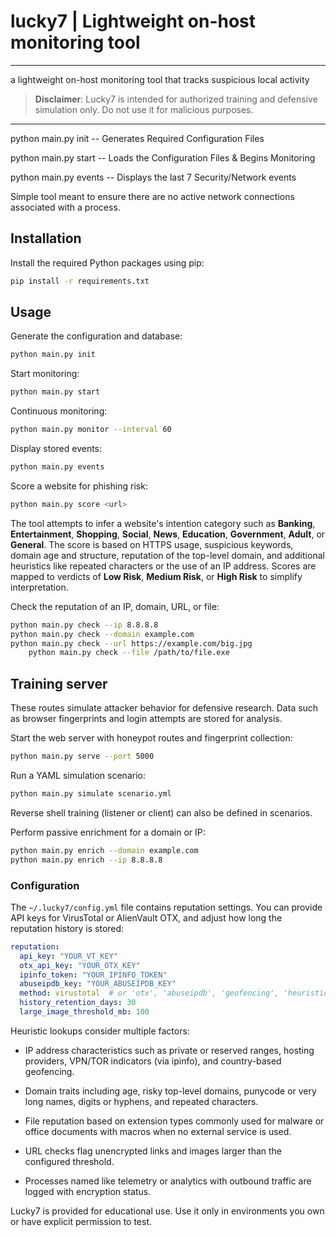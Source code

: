 # lucky7 | Lightweight on-host monitoring tool
---------
a lightweight on-host monitoring tool that tracks suspicious local activity

> **Disclaimer**: Lucky7 is intended for authorized training and defensive simulation only. Do not use it for malicious purposes.
__________________________________________________________________________
python main.py init -- Generates Required Configuration Files

python main.py start -- Loads the Configuration Files & Begins Monitoring

python main.py events -- Displays the last 7 Security/Network events

Simple tool meant to ensure there are no active network connections associated with a process.

## Installation

Install the required Python packages using pip:

```bash
pip install -r requirements.txt
```

## Usage

Generate the configuration and database:

```bash
python main.py init
```

Start monitoring:

```bash
python main.py start
```

Continuous monitoring:

```bash
python main.py monitor --interval 60
```

Display stored events:

```bash
python main.py events
```

Score a website for phishing risk:

```bash
python main.py score <url>
```

The tool attempts to infer a website's intention category such as **Banking**,
**Entertainment**, **Shopping**, **Social**, **News**, **Education**, **Government**, **Adult**, or **General**. The score
is based on HTTPS usage, suspicious keywords, domain age and structure, reputation of the top-level domain, and additional heuristics like repeated characters or the use of an IP address.
Scores are mapped to verdicts of **Low Risk**, **Medium Risk**, or **High Risk** to simplify interpretation.

Check the reputation of an IP, domain, URL, or file:

```bash
python main.py check --ip 8.8.8.8
python main.py check --domain example.com
python main.py check --url https://example.com/big.jpg
    python main.py check --file /path/to/file.exe
```

## Training server

These routes simulate attacker behavior for defensive research. Data such as browser fingerprints and login attempts are stored for analysis.

Start the web server with honeypot routes and fingerprint collection:

```bash
python main.py serve --port 5000
```

Run a YAML simulation scenario:

```bash
python main.py simulate scenario.yml
```

Reverse shell training (listener or client) can also be defined in scenarios.

Perform passive enrichment for a domain or IP:

```bash
python main.py enrich --domain example.com
python main.py enrich --ip 8.8.8.8
```

### Configuration

The `~/.lucky7/config.yml` file contains reputation settings. You can provide
API keys for VirusTotal or AlienVault OTX, and adjust how long the reputation history
is stored:

```yaml
reputation:
  api_key: "YOUR_VT_KEY"
  otx_api_key: "YOUR_OTX_KEY"
  ipinfo_token: "YOUR_IPINFO_TOKEN"
  abuseipdb_key: "YOUR_ABUSEIPDB_KEY"
  method: virustotal  # or 'otx', 'abuseipdb', 'geofencing', 'heuristic'
  history_retention_days: 30
  large_image_threshold_mb: 100
```

Heuristic lookups consider multiple factors:
* IP address characteristics such as private or reserved ranges, hosting
  providers, VPN/TOR indicators (via ipinfo), and country-based geofencing.
* Domain traits including age, risky top-level domains, punycode or very long
  names, digits or hyphens, and repeated characters.
* File reputation based on extension types commonly used for malware or office
  documents with macros when no external service is used.

* URL checks flag unencrypted links and images larger than the configured threshold.
* Processes named like telemetry or analytics with outbound traffic are logged with encryption status.

Lucky7 is provided for educational use. Use it only in environments you own or have explicit permission to test.
